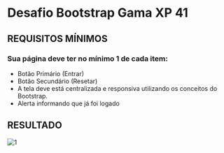 # Desafio Bootstrap Gama XP 41

## REQUISITOS MÍNIMOS
### Sua página deve ter no mínimo 1 de cada item:

<ul>
  <li>Botão Primário (Entrar)</li>
  <li>Botão Secundário (Resetar)</li>
  <li>A tela deve está centralizada e responsiva utilizando os conceitos do Bootstrap.</li>
  <li>Alerta informando que já foi logado</li>
</ul>

## RESULTADO

![1](https://user-images.githubusercontent.com/99672186/168441428-ae2db3b1-6961-498d-8243-a391d95ec013.png)

